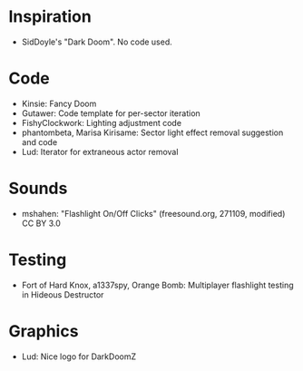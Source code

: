 # Inspiration
* SidDoyle's "Dark Doom". No code used.

# Code
* Kinsie: Fancy Doom
* Gutawer: Code template for per-sector iteration
* FishyClockwork: Lighting adjustment code
* phantombeta, Marisa Kirisame: Sector light effect removal suggestion and code
* Lud: Iterator for extraneous actor removal

# Sounds
* mshahen: "Flashlight On/Off Clicks" (freesound.org, 271109, modified) CC BY 3.0

# Testing
* Fort of Hard Knox, a1337spy, Orange Bomb: Multiplayer flashlight testing in Hideous Destructor

# Graphics
* Lud: Nice logo for DarkDoomZ
